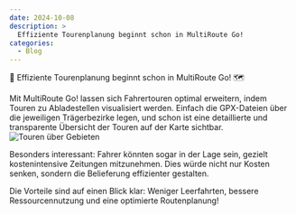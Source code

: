 ```yaml
---
date: 2024-10-08
description: >
  Effiziente Tourenplanung beginnt schon in MultiRoute Go!
categories:
  - Blog
---
```


🚛 Effiziente Tourenplanung beginnt schon in MultiRoute Go! 🗺️

Mit MultiRoute Go! lassen sich Fahrertouren optimal erweitern, indem Touren zu Abladestellen visualisiert werden. Einfach die GPX-Dateien über die jeweiligen Trägerbezirke legen, und schon ist eine detaillierte und transparente Übersicht der Touren auf der Karte sichtbar.
![Touren über Gebieten](https://github.com/user-attachments/assets/f793120b-195e-43f5-9615-535ab0d45241)

<!-- more -->
Besonders interessant: Fahrer könnten sogar in der Lage sein, gezielt kostenintensive Zeitungen mitzunehmen. Dies würde nicht nur Kosten senken, sondern die Belieferung effizienter gestalten.

Die Vorteile sind auf einen Blick klar: Weniger Leerfahrten, bessere Ressourcennutzung und eine optimierte Routenplanung!


